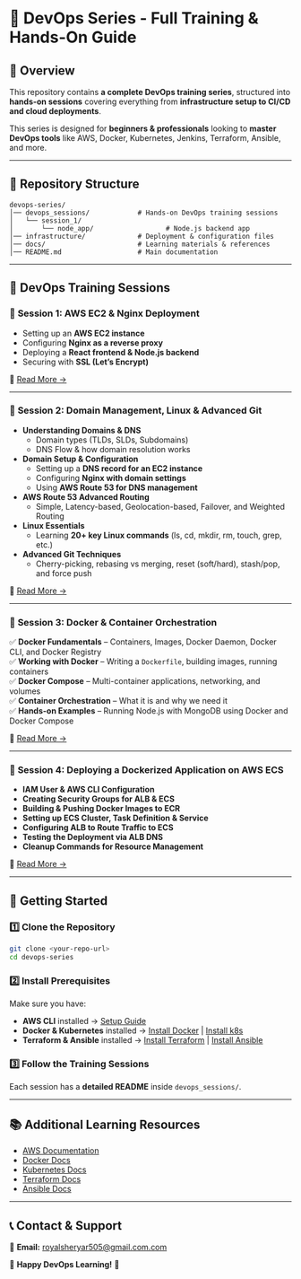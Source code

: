# 🚀 DevOps Series - Full Training & Hands-On Guide

## 📌 Overview
This repository contains **a complete DevOps training series**, structured into **hands-on sessions** covering everything from **infrastructure setup to CI/CD and cloud deployments**.  

This series is designed for **beginners & professionals** looking to **master DevOps tools** like AWS, Docker, Kubernetes, Jenkins, Terraform, Ansible, and more.

---

## 📂 Repository Structure

```
devops-series/
│── devops_sessions/            # Hands-on DevOps training sessions
│   └── session_1/
│       └── node_app/                  # Node.js backend app
│── infrastructure/             # Deployment & configuration files
│── docs/                       # Learning materials & references
│── README.md                   # Main documentation
```

---

## 📆 **DevOps Training Sessions**

### 🔹 **Session 1: AWS EC2 & Nginx Deployment**
- Setting up an **AWS EC2 instance**
- Configuring **Nginx as a reverse proxy**
- Deploying a **React frontend & Node.js backend**
- Securing with **SSL (Let’s Encrypt)**

📖 [Read More →](./devops_sessions/session_1/README.md)

---

### 🔹 **Session 2: Domain Management, Linux & Advanced Git**
- **Understanding Domains & DNS**
  - Domain types (TLDs, SLDs, Subdomains)  
  - DNS Flow & how domain resolution works  
- **Domain Setup & Configuration**
  - Setting up a **DNS record for an EC2 instance**  
  - Configuring **Nginx with domain settings**  
  - Using **AWS Route 53 for DNS management**  
- **AWS Route 53 Advanced Routing**
  - Simple, Latency-based, Geolocation-based, Failover, and Weighted Routing  
- **Linux Essentials**
  - Learning **20+ key Linux commands** (ls, cd, mkdir, rm, touch, grep, etc.)
- **Advanced Git Techniques**
  - Cherry-picking, rebasing vs merging, reset (soft/hard), stash/pop, and force push  

📖 [Read More →](./devops_sessions/session_2/README.md)

---

### 🔹 **Session 3: Docker & Container Orchestration**  

✅ **Docker Fundamentals** – Containers, Images, Docker Daemon, Docker CLI, and Docker Registry  
✅ **Working with Docker** – Writing a `Dockerfile`, building images, running containers  
✅ **Docker Compose** – Multi-container applications, networking, and volumes  
✅ **Container Orchestration** – What it is and why we need it  
✅ **Hands-on Examples** – Running Node.js with MongoDB using Docker and Docker Compose  

📖 [Read More →](./devops_sessions/session_3/README.md)  

---

### 🔹 **Session 4: Deploying a Dockerized Application on AWS ECS**  
- **IAM User & AWS CLI Configuration**  
- **Creating Security Groups for ALB & ECS**  
- **Building & Pushing Docker Images to ECR**  
- **Setting up ECS Cluster, Task Definition & Service**  
- **Configuring ALB to Route Traffic to ECS**  
- **Testing the Deployment via ALB DNS**  
- **Cleanup Commands for Resource Management**  

📖 [Read More →](./devops_sessions/session_4/README.md)  

---  

## 🚀 **Getting Started**

### 1️⃣ Clone the Repository

```bash
git clone <your-repo-url>
cd devops-series
```

### 2️⃣ Install Prerequisites

Make sure you have:
- **AWS CLI** installed → [Setup Guide](https://docs.aws.amazon.com/cli/latest/userguide/install-cliv2.html)
- **Docker & Kubernetes** installed → [Install Docker](https://docs.docker.com/get-docker/) | [Install k8s](https://kubernetes.io/docs/tasks/tools/)
- **Terraform & Ansible** installed → [Install Terraform](https://developer.hashicorp.com/terraform/tutorials/aws-get-started/install-cli) | [Install Ansible](https://docs.ansible.com/ansible/latest/installation_guide/)

### 3️⃣ Follow the Training Sessions

Each session has a **detailed README** inside `devops_sessions/`.

---

## 📚 **Additional Learning Resources**
- [AWS Documentation](https://aws.amazon.com/documentation/)
- [Docker Docs](https://docs.docker.com/)
- [Kubernetes Docs](https://kubernetes.io/docs/)
- [Terraform Docs](https://developer.hashicorp.com/terraform/docs)
- [Ansible Docs](https://docs.ansible.com/)

---

## 📞 **Contact & Support**
📧 **Email:** royalsheryar505@gmail.com.com  
<!-- 📢 **Discord Community:** [Join Here](https://discord.gg/devops-series)   -->
<!-- 🐦 **Twitter:** [@yourhandle](https://twitter.com/yourhandle) -->

🚀 **Happy DevOps Learning!** 🚀